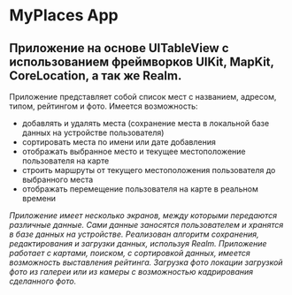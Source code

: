 # MyPlaces App

## Приложение на основе UITableView с использованием фреймворков UIKit, MapKit, CoreLocation, а так же Realm.

Приложение представляет собой список мест с названием, адресом, типом, рейтингом и фото.
Имеется возможность:
- добавлять и удалять места (сохранение места в локальной базе данных на устройстве пользователя)
- сортировать места по имени или дате добавления
- отображать выбранное место и текущее местоположение пользователя на карте
- строить маршруты от текущего местоположения пользователя до выбранного места
- отображать перемещение пользователя на карте в реальном времени


_Приложение имеет несколько экранов, между которыми передаются различные данные._
_Сами данные заносятся пользователем и хранятся в базе данных на устройстве._
_Реализован алгоритм сохранения, редактирования и загрузки данных, используя Realm._
_Приложение работает с картами, поиском, c сортировкой данных, имеется возможность выставления рейтинга._
_Загрузка фото локации загрузкой фото из галереи или из камеры с возможностью кадрирования сделанного фото._



